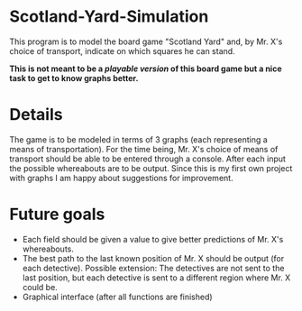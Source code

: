 # Scotland-Yard-Simulation
This program is to model the board game "Scotland Yard" and, by Mr. X's choice of transport, indicate on which squares he can stand.

**This is not meant to be a *playable version* of this board game but a nice task to get to know graphs better.**

# Details
The game is to be modeled in terms of 3 graphs (each representing a means of transportation). 
For the time being, Mr. X's choice of means of transport should be able to be entered through a console. 
After each input the possible whereabouts are to be output. Since this is my first own project with graphs I am 
happy about suggestions for improvement.

# Future goals
- Each field should be given a value to give better predictions of Mr. X's whereabouts.
- The best path to the last known position of Mr. X should be output (for each detective).
  Possible extension: The detectives are not sent to the last position, but each detective is sent to a different region where Mr. X could be.
- Graphical interface (after all functions are finished)
